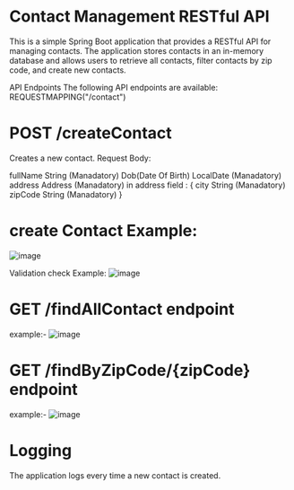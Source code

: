 # Contact Management RESTful API
This is a simple Spring Boot application that provides a RESTful API for managing contacts. The application stores contacts in an in-memory database and allows users to retrieve all contacts, filter contacts by zip code, and create new contacts.

API Endpoints
The following API endpoints are available:
REQUESTMAPPING("/contact")
# POST /createContact
Creates a new contact.
Request Body:

fullName String (Manadatory)
Dob(Date Of Birth) LocalDate (Manadatory)
address Address (Manadatory)
in address field :
 {
 city String (Manadatory)
 zipCode String (Manadatory)
 }
 
# create Contact Example:
 ![image](https://user-images.githubusercontent.com/61082684/236441151-1aae805c-982e-4973-95bd-c330cfba2ed8.png)
 
 Validation check Example:
 ![image](https://user-images.githubusercontent.com/61082684/236441641-6d7394fb-affe-4922-bfff-fe5e0a57891b.png)

# GET /findAllContact endpoint
 example:-
 ![image](https://user-images.githubusercontent.com/61082684/236441934-e123ba7a-4cb9-4e2b-b1e6-469262acaa55.png)

# GET /findByZipCode/{zipCode} endpoint
example:-
![image](https://user-images.githubusercontent.com/61082684/236442204-1fb205bb-6179-4f6d-8c4a-7bd228022192.png)

# Logging
The application logs every time a new contact is created.
